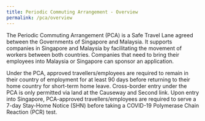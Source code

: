 ```yaml
---
title: Periodic Commuting Arrangement - Overview
permalink: /pca/overview
---
```


The Periodic Commuting Arrangement (PCA) is a Safe Travel Lane agreed between the Governments of Singapore and Malaysia. It supports companies in Singapore and Malaysia by facilitating the movement of workers between both countries. Companies that need to bring their employees into Malaysia or Singapore can sponsor an application.

Under the PCA, approved travellers/employees are required to remain in their country of employment for at least 90 days before returning to their home country for short-term home leave. Cross-border entry under the PCA is only permitted via land at the Causeway and Second link. Upon entry into Singapore, PCA-approved travellers/employees are required to serve a 7-day Stay-Home Notice (SHN) before taking a COVID-19 Polymerase Chain Reaction (PCR) test.
